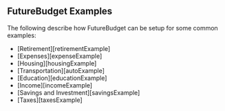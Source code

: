 ## FutureBudget Examples

The following describe how FutureBudget can be setup for some common examples:

* [Retirement][retirementExample]
* [Expenses][expenseExample]
* [Housing][housingExample]
* [Transportation][autoExample]
* [Education][educationExample]
* [Income][incomeExample]
* [Savings and Investment][savingsExample]
* [Taxes][taxesExample]
